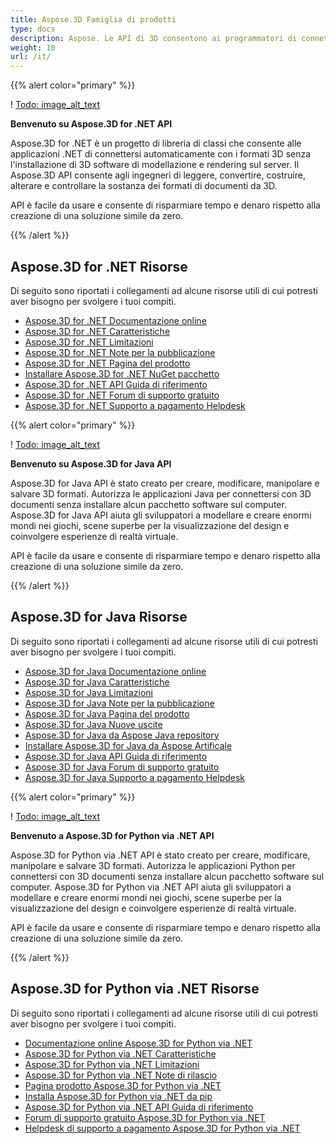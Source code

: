 ```yaml
---
title: Aspose.3D Famiglia di prodotti
type: docs
description: Aspose. Le API di 3D consentono ai programmatori di connettere automaticamente le loro app con formati 3D senza che il software di modellazione e rendering 3D venga installato sul server. Le API Aspose.3D facilitano gli ingegneri a leggere, convertire, costruire, alterare e controllare la sostanza dei formati di documenti da 3D.
weight: 10
url: /it/
---
```

{{% alert color="primary" %}}

! [Todo: image_alt_text](home_1.png)

**Benvenuto su Aspose.3D for .NET API**

Aspose.3D for .NET è un progetto di libreria di classi che consente alle applicazioni .NET di connettersi automaticamente con i formati 3D senza l'installazione di 3D software di modellazione e rendering sul server. Il Aspose.3D API consente agli ingegneri di leggere, convertire, costruire, alterare e controllare la sostanza dei formati di documenti da 3D.

API è facile da usare e consente di risparmiare tempo e denaro rispetto alla creazione di una soluzione simile da zero.

{{% /alert %}}
##  **Aspose.3D for .NET Risorse**
Di seguito sono riportati i collegamenti ad alcune risorse utili di cui potresti aver bisogno per svolgere i tuoi compiti.

- [Aspose.3D for .NET Documentazione online](/3d/it/net/)
- [Aspose.3D for .NET Caratteristiche](/3d/it/net/)
- [Aspose.3D for .NET Limitazioni](/3d/it/net/installation/#SystemRequirements)
- [Aspose.3D for .NET Note per la pubblicazione](https://releases.aspose.com/3d/net/release-notes/)
- [Aspose.3D for .NET Pagina del prodotto](https://products.aspose.com/3d/net/)
- [Installare Aspose.3D for .NET NuGet pacchetto](https://www.nuget.org/packages/Aspose.3D/)
- [Aspose.3D for .NET API Guida di riferimento](https://reference.aspose.com/3d/net)
- [Aspose.3D for .NET Forum di supporto gratuito](https://forum.aspose.com/c/3d/18)
- [Aspose.3D for .NET Supporto a pagamento Helpdesk](https://helpdesk.aspose.com/)

{{% alert color="primary" %}}

! [Todo: image_alt_text](home_2.png)

**Benvenuto su Aspose.3D for Java API**

Aspose.3D for Java API è stato creato per creare, modificare, manipolare e salvare 3D formati. Autorizza le applicazioni Java per connettersi con 3D documenti senza installare alcun pacchetto software sul computer. Aspose.3D for Java API aiuta gli sviluppatori a modellare e creare enormi mondi nei giochi, scene superbe per la visualizzazione del design e coinvolgere esperienze di realtà virtuale.

API è facile da usare e consente di risparmiare tempo e denaro rispetto alla creazione di una soluzione simile da zero.

{{% /alert %}}


##  **Aspose.3D for Java Risorse**
Di seguito sono riportati i collegamenti ad alcune risorse utili di cui potresti aver bisogno per svolgere i tuoi compiti.

- [Aspose.3D for Java Documentazione online](/3d/it/java/)
- [Aspose.3D for Java Caratteristiche](/3d/it/java/product-overview/#rich-features)
- [Aspose.3D for Java Limitazioni](/3d/it/java/installation#SystemRequirements)
- [Aspose.3D for Java Note per la pubblicazione](https://releases.aspose.com/3d/java/release-notes/)
- [Aspose.3D for Java Pagina del prodotto](https://products.aspose.com/3d/java)
- [Aspose.3D for Java Nuove uscite](https://releases.aspose.com/3d/java/)
- [Aspose.3D for Java da Aspose Java repository](https://releases.aspose.com/java/repo/com/aspose/aspose-3d/)
- [Installare Aspose.3D for Java da Aspose Artificale](/3d/it/java/installation)
- [Aspose.3D for Java API Guida di riferimento](https://reference.aspose.com/3d/java)
- [Aspose.3D for Java Forum di supporto gratuito](https://forum.aspose.com/c/3d)
- [Aspose.3D for Java Supporto a pagamento Helpdesk](https://helpdesk.aspose.com/)




{{% alert color="primary" %}}

! [Todo: image_alt_text](/3d/it/python-net/home_1.png)

**Benvenuto a Aspose.3D for Python via .NET API**

Aspose.3D for Python via .NET API è stato creato per creare, modificare, manipolare e salvare 3D formati. Autorizza le applicazioni Python per connettersi con 3D documenti senza installare alcun pacchetto software sul computer. Aspose.3D for Python via .NET API aiuta gli sviluppatori a modellare e creare enormi mondi nei giochi, scene superbe per la visualizzazione del design e coinvolgere esperienze di realtà virtuale.

API è facile da usare e consente di risparmiare tempo e denaro rispetto alla creazione di una soluzione simile da zero.

{{% /alert %}}


##  **Aspose.3D for Python via .NET Risorse**
Di seguito sono riportati i collegamenti ad alcune risorse utili di cui potresti aver bisogno per svolgere i tuoi compiti.

- [Documentazione online Aspose.3D for Python via .NET](/3d/it/python-net/)
- [Aspose.3D for Python via .NET Caratteristiche](/3d/it/python-net/product-overview/#rich-features)
- [Aspose.3D for Python via .NET Limitazioni](/3d/it/python-net/installation#SystemRequirements)
- [Aspose.3D for Python via .NET Note di rilascio](https://releases.aspose.com/3d/python-net/release-notes/)
- [Pagina prodotto Aspose.3D for Python via .NET](https://products.aspose.com/3d/python-net)
- [Installa Aspose.3D for Python via .NET da pip](/3d/it/python-net/installation)
- [Aspose.3D for Python via .NET API Guida di riferimento](https://reference.aspose.com/3d/python-net)
- [Forum di supporto gratuito Aspose.3D for Python via .NET](https://forum.aspose.com/c/3d)
- [Helpdesk di supporto a pagamento Aspose.3D for Python via .NET](https://helpdesk.aspose.com/)
